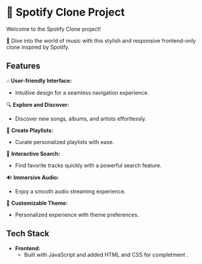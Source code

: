 # 🎵 Spotify Clone Project

Welcome to the Spotify Clone project! 

🚀 Dive into the world of music with this stylish and responsive frontend-only clone inspired by Spotify.

## Features

🎶 **User-friendly Interface:**
   - Intuitive design for a seamless navigation experience.

🔍 **Explore and Discover:**
   - Discover new songs, albums, and artists effortlessly.

🎵 **Create Playlists:**
   - Curate personalized playlists with ease.

🎉 **Interactive Search:**
   - Find favorite tracks quickly with a powerful search feature.

🔊 **Immersive Audio:**
   - Enjoy a smooth audio streaming experience.

🌈 **Customizable Theme:**
   - Personalized experience with theme preferences.

## Tech Stack

- **Frontend:**
  - Built with JavaScript and added HTML and CSS for completment .

